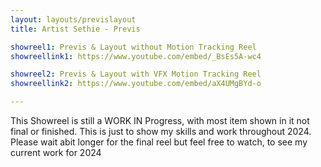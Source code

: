```yaml
---
layout: layouts/previslayout
title: Artist Sethie - Previs

showreel1: Previs & Layout without Motion Tracking Reel 
showreellink1: https://www.youtube.com/embed/_BsEs5A-wc4

showreel2: Previs & Layout with VFX Motion Tracking Reel 
showreellink2: https://www.youtube.com/embed/aX4UMgBYd-o

---
```

This Showreel is still a WORK IN Progress, with most item shown in it not final or finished. This is just to show my skills and work throughout 2024. Please wait abit longer for the final reel but feel free to watch, to see my current work for 2024 
